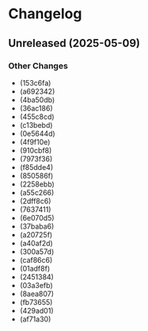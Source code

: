 # Changelog

## Unreleased (2025-05-09)

### Other Changes

*  (153c6fa)
*  (a692342)
*  (4ba50db)
*  (36ac186)
*  (455c8cd)
*  (c13bebd)
*  (0e5644d)
*  (4f9f10e)
*  (910cbf8)
*  (7973f36)
*  (f85dde4)
*  (850586f)
*  (2258ebb)
*  (a55c266)
*  (2dff8c6)
*  (7637411)
*  (6e070d5)
*  (37baba6)
*  (a20725f)
*  (a40af2d)
*  (300a57d)
*  (caf86c6)
*  (01adf8f)
*  (2451384)
*  (03a3efb)
*  (8aea807)
*  (fb73655)
*  (429ad01)
*  (af71a30)


